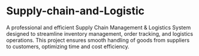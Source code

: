 # Supply-chain-and-Logistic
A professional and efficient Supply Chain Management &amp; Logistics System designed to streamline inventory management, order tracking, and logistics operations. This project ensures smooth handling of goods from suppliers to customers, optimizing time and cost efficiency.
